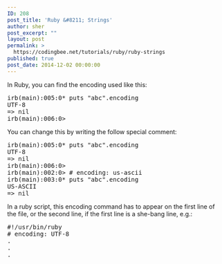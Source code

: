 ```yaml
---
ID: 208
post_title: 'Ruby &#8211; Strings'
author: sher
post_excerpt: ""
layout: post
permalink: >
  https://codingbee.net/tutorials/ruby/ruby-strings
published: true
post_date: 2014-12-02 00:00:00
---
```





In Ruby, you can find the encoding used like this:

<pre>
irb(main):005:0* puts "abc".encoding
UTF-8
=> nil
irb(main):006:0>
</pre>

You can change this by writing the follow special comment:

<pre>
irb(main):005:0* puts "abc".encoding
UTF-8
=> nil
irb(main):006:0>
irb(main):002:0> # encoding: us-ascii
irb(main):003:0* puts "abc".encoding
US-ASCII
=> nil
</pre>

In a ruby script, this encoding command has to appear on the first line of the file, or the second line, if the first line is a she-bang line, e.g.:

<pre>
#!/usr/bin/ruby
# encoding: UTF-8
.
.
.
</pre>